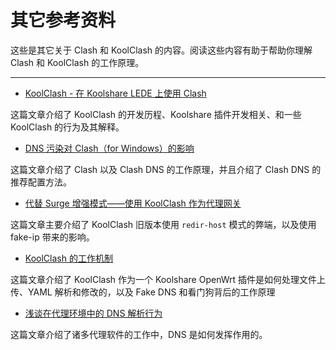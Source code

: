 # 其它参考资料

这些是其它关于 Clash 和 KoolClash 的内容。阅读这些内容有助于帮助你理解 Clash 和 KoolClash 的工作原理。

------

- [KoolClash - 在 Koolshare LEDE 上使用 Clash](https://blog.skk.moe/post/how-koolclash-developed/)

这篇文章介绍了 KoolClash 的开发历程、Koolshare 插件开发相关、和一些 KoolClash 的行为及其解释。

- [DNS 污染对 Clash（for Windows）的影响](https://github.com/Fndroid/clash_for_windows_pkg/wiki/DNS%E6%B1%A1%E6%9F%93%E5%AF%B9Clash%EF%BC%88for-Windows%EF%BC%89%E7%9A%84%E5%BD%B1%E5%93%8D)

这篇文章介绍了 Clash 以及 Clash DNS 的工作原理，并且介绍了 Clash DNS 的推荐配置方法。

- [代替 Surge 增强模式——使用 KoolClash 作为代理网关](https://blog.skk.moe/post/alternate-surge-koolclash-as-gateway/)

这篇文章主要介绍了 KoolClash 旧版本使用 `redir-host` 模式的弊端，以及使用 fake-ip 带来的影响。

- [KoolClash 的工作机制](https://blog.skk.moe/post/how-koolclash-worked/)

这篇文章介绍了 KoolClash 作为一个 Koolshare OpenWrt 插件是如何处理文件上传、YAML 解析和修改的，以及 Fake DNS 和看门狗背后的工作原理

- [浅谈在代理环境中的 DNS 解析行为](https://blog.skk.moe/post/what-happend-to-dns-in-proxy/)

这篇文章介绍了诸多代理软件的工作中，DNS 是如何发挥作用的。

